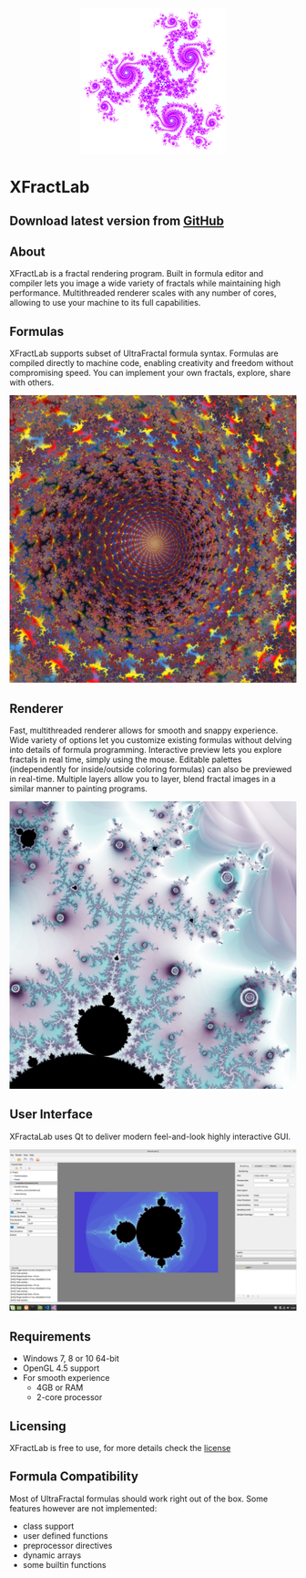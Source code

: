 <p align="center"><img src="res/logo.png"/></p>

# **XFractLab**
## Download latest version from [GitHub](https://github.com/drdwrd/XFractLab-releases)

## **About**

XFractLab is a fractal rendering program. Built in formula editor and compiler lets you image a wide variety of fractals while maintaining high performance. Multithreaded renderer scales with any number of cores, allowing to use your machine to its full capabilities.

## **Formulas**
XFractLab supports subset of UltraFractal formula syntax. Formulas are compiled directly to machine code, enabling creativity and freedom without compromising speed. You can implement your own fractals, explore, share with others.
<p align="center"><img src="res/fractal.jpg"/></p>

## **Renderer**
Fast, multithreaded renderer allows for smooth and snappy experience. Wide variety of options let you customize existing formulas without delving into details of formula programming. Interactive preview lets you explore fractals in real time, simply using the mouse. Editable palettes (independently for inside/outside coloring formulas) can also be previewed in real-time. Multiple layers allow you to layer, blend fractal images in a similar manner to painting programs.
<p align="center"><img src="res/layers.jpg"/></p>

## **User Interface**
XFractaLab uses Qt to deliver modern feel-and-look highly interactive GUI.

<p align="center"><img src="res/gui.png"/></p>

## **Requirements**
- Windows 7, 8 or 10 64-bit
- OpenGL 4.5 support
- For smooth experience
    - 4GB or RAM
    - 2-core processor

## **Licensing**
XFractLab is free to use, for more details check the [license](https://drdwrd.github.io/xfractlab/license.txt)

## **Formula Compatibility**
Most of UltraFractal formulas should work right out of the box. Some features however are not implemented:
- class support
- user defined functions
- preprocessor directives
- dynamic arrays
- some builtin functions
